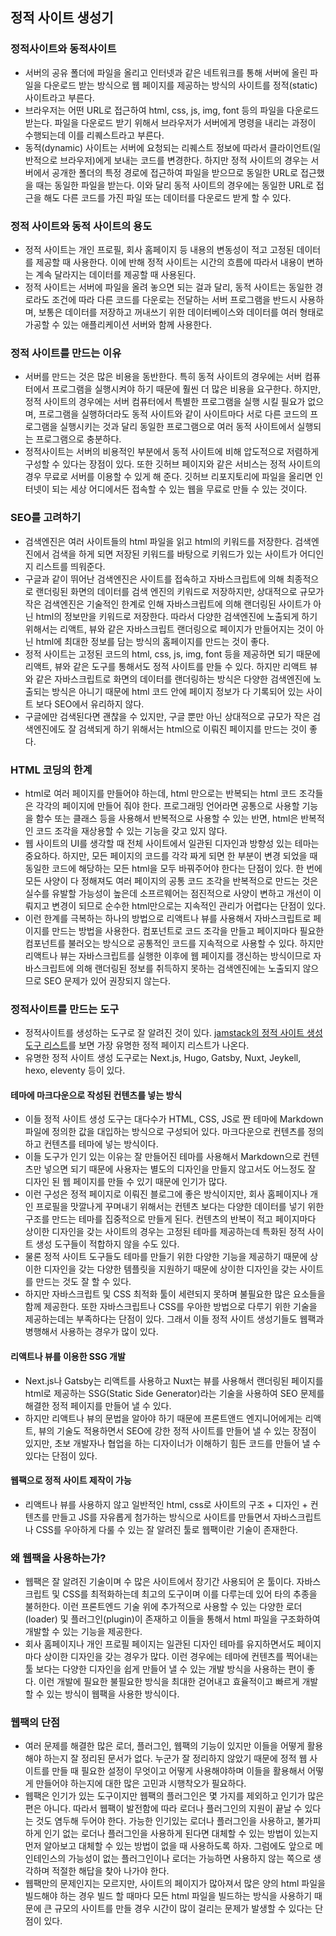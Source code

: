 ## 정적 사이트 생성기

### 정적사이트와 동적사이트

-   서버의 공유 폴더에 파일을 올리고 인터넷과 같은 네트워크를 통해 서버에 올린 파일을 다운로드 받는 방식으로 웹 페이지를 제공하는 방식의 사이트를 정적(static) 사이트라고 부른다.
-   브라우저는 어떤 URL로 접근하여 html, css, js, img, font 등의 파일을 다운로드 받는다. 파일을 다운로드 받기 위해서 브라우저가 서버에게 명령을 내리는 과정이 수행되는데 이를 리퀘스트라고 부른다.
-   동적(dynamic) 사이트는 서버에 요청되는 리퀘스트 정보에 따라서 클라이언트(일반적으로 브라우저)에게 보내는 코드를 변경한다. 하지만 정적 사이트의 경우는 서버에서 공개한 폴더의 특정 경로에 접근하여 파일을 받으므로 동일한 URL로 접근했을 때는 동일한 파일을 받는다. 이와 달리 동적 사이트의 경우에는 동일한 URL로 접근을 해도 다른 코드를 가진 파일 또는 데이터를 다운로드 받게 할 수 있다.

### 정적 사이트와 동적 사이트의 용도

-   정적 사이트는 개인 프로필, 회사 홈페이지 등 내용의 변동성이 적고 고정된 데이터를 제공할 때 사용한다. 이에 반해 정적 사이트는 시간의 흐름에 따라서 내용이 변하는 계속 달라지는 데이터를 제공할 때 사용된다.
-   정적 사이트는 서버에 파일을 올려 놓으면 되는 걸과 달리, 동적 사이트는 동일한 경로라도 조건에 따라 다른 코드를 다운로는 전달하는 서버 프로그램을 반드시 사용하며, 보통은 데이터를 저장하고 꺼내쓰기 위한 데이터베이스와 데이터를 여러 형태로 가공할 수 있는 애플리케이션 서버와 함께 사용한다.

### 정적 사이트를 만드는 이유

-   서버를 만드는 것은 많은 비용을 동반한다. 특히 동적 사이트의 경우에는 서버 컴퓨터에서 프로그램을 실행시켜야 하기 때문에 훨씬 더 많은 비용을 요구한다. 하지만, 정적 사이트의 경우에는 서버 컴퓨터에서 특별한 프로그램을 실행 시킬 필요가 없으며, 프로그램을 실행하더라도 동적 사이트와 같이 사이트마다 서로 다른 코드의 프로그램을 실행시키는 것과 달리 동일한 프로그램으로 여러 동적 사이트에서 실행되는 프로그램으로 충분하다.
-   정적사이트는 서버의 비용적인 부분에서 동적 사이트에 비해 압도적으로 저렴하게 구성할 수 있다는 장점이 있다. 또한 깃허브 페이지와 같은 서비스는 정적 사이트의 경우 무료로 서버를 이용할 수 있게 해 준다. 깃허브 리포지토리에 파일을 올리면 인터넷이 되는 세상 어디에서든 접속할 수 있는 웹을 무료로 만들 수 있는 것이다.

### SEO를 고려하기

-   검색엔진은 여러 사이트들의 html 파일을 읽고 html의 키워드를 저장한다. 검색엔진에서 검색을 하게 되면 저장된 키워드를 바탕으로 키워드가 있는 사이트가 어디인지 리스트를 띄워준다.
-   구글과 같이 뛰어난 검색엔진은 사이트를 접속하고 자바스크립트에 의해 최종적으로 랜더링된 화면의 데이터를 검색 엔진의 키워드로 저장하지만, 상대적으로 규모가 작은 검색엔진은 기술적인 한계로 인해 자바스크립트에 의해 랜더링된 사이트가 아닌 html의 정보만을 키워드로 저장한다. 따라서 다양한 검색엔진에 노출되게 하기 위해서는 리액트, 뷰와 같은 자바스크립트 랜더링으로 페이지가 만들어지는 것이 아닌 html에 최대한 정보를 담는 방식의 홈페이지를 만드는 것이 좋다.
-   정적 사이트는 고정된 코드의 html, css, js, img, font 등을 제공하면 되기 때문에 리액트, 뷰와 같은 도구를 통해서도 정적 사이트를 만들 수 있다. 하지만 리액트 뷰와 같은 자바스크립트로 화면의 데이터를 랜더링하는 방식은 다양한 검색엔진에 노출되는 방식은 아니기 때문에 html 코드 안에 페이지 정보가 다 기록되어 있는 사이트 보다 SEO에서 유리하지 않다.
-   구글에만 검색된다면 괜찮을 수 있지만, 구글 뿐만 아닌 상대적으로 규모가 작은 검색엔진에도 잘 검색되게 하기 위해서는 html으로 이뤄진 페이지를 만드는 것이 좋다.

### HTML 코딩의 한계

-   html로 여러 페이지를 만들어야 하는데, html 만으로는 반복되는 html 코드 조각들은 각각의 페이지에 만들어 줘야 한다. 프로그래밍 언어라면 공통으로 사용할 기능을 함수 또는 클래스 등을 사용해서 반복적으로 사용할 수 있는 반면, html은 반복적인 코드 조각을 재상용할 수 있는 기능을 갖고 있지 않다.
-   웹 사이트의 UI를 생각할 때 전체 사이트에서 일관된 디자인과 방향성 있는 테마는 중요하다. 하지만, 모든 페이지의 코드를 각각 짜게 되면 한 부분이 변경 되었을 때 동일한 코드에 해당하는 모든 html을 모두 바꿔주어야 한다는 단점이 있다. 한 번에 모든 사양이 다 정해져도 여러 페이지의 공통 코드 조각을 반복적으로 만드는 것은 실수를 유발할 가능성이 높은데 소프르웨어는 점진적으로 사양이 변하고 개선이 이뤄지고 변경이 되므로 순수한 html만으로는 지속적인 관리가 어렵다는 단점이 있다.
-   이런 한계를 극복하는 하나의 방법으로 리액트나 뷰를 사용해서 자바스크립트로 페이지를 만드는 방법을 사용한다. 컴포넌트로 코드 조각을 만들고 페이지마다 필요한 컴포넌트를 불러오는 방식으로 공통적인 코드를 지속적으로 사용할 수 있다. 하지만 리액트나 뷰는 자바스크립트를 실행한 이후에 웹 페이지를 갱신하는 방식이므로 자바스크립트에 의해 랜더링된 정보를 취득하지 못하는 검색엔진에는 노출되지 않으므로 SEO 문제가 있어 권장되지 않는다.

### 정적사이트를 만드는 도구

-   정적사이트를 생성하는 도구로 잘 알려진 것이 있다. [jamstack의 정적 사이트 생성 도구 리스트](https://jamstack.org/generators/)를 보면 가장 유명한 정적 페이지 리스트가 나온다.
-   유명한 정적 사이트 생성 도구로는 Next.js, Hugo, Gatsby, Nuxt, Jeykell, hexo, eleventy 등이 있다.

#### 테마에 마크다운으로 작성된 컨텐츠를 넣는 방식

-   이들 정적 사이트 생성 도구는 대다수가 HTML, CSS, JS로 짠 테마에 Markdown 파일에 정의한 값을 대입하는 방식으로 구성되어 있다. 마크다운으로 컨텐츠를 정의하고 컨텐츠를 테마에 넣는 방식이다.
-   이들 도구가 인기 있는 이유는 잘 만들어진 테마를 사용해서 Markdown으로 컨텐츠만 넣으면 되기 때문에 사용자는 별도의 디자인을 만들지 않고서도 어느정도 잘 디자인 된 웹 페이지를 만들 수 있기 때문에 인기가 많다.
-   이런 구성은 정적 페이지로 이뤄진 블로그에 좋은 방식이지만, 회사 홈페이지나 개인 프로필을 맛깔나게 꾸며내기 위해서는 컨텐츠 보다는 다양한 데이터를 넣기 위한 구조를 만드는 테마를 집중적으로 만들게 된다. 컨텐츠의 반복이 적고 페이지마다 상이한 디자인을 갖는 사이트의 경우는 고정된 테마를 제공하는데 특화된 정적 사이트 생성 도구들이 적합하지 않을 수도 있다.
-   물론 정적 사이트 도구들도 테마를 만들기 위한 다양한 기능을 제공하기 때문에 상이한 디자인을 갖는 다양한 템플릿을 지원하기 때문에 상이한 디자인을 갖는 사이트를 만드는 것도 잘 할 수 있다.
-   하지만 자바스크립트 및 CSS 최적화 툴이 세련되지 못하며 불필요한 많은 요소들을 함께 제공한다. 또한 자바스크립트나 CSS를 우아한 방법으로 다루기 위한 기술을 제공하는데는 부족하다는 단점이 있다. 그래서 이들 정적 사이트 생성기들도 웹팩과 병행해서 사용하는 경우가 많이 있다.

#### 리액트나 뷰를 이용한 SSG 개발

-   Next.js나 Gatsby는 리액트를 사용하고 Nuxt는 뷰를 사용해서 랜더링된 페이지를 html로 제공하는 SSG(Static Side Generator)라는 기술을 사용하여 SEO 문제를 해결한 정적 페이지를 만들어 낼 수 있다.
-   하지만 리액트나 뷰의 문법을 알아야 하기 때문에 프론트앤드 엔지니어에게는 리액트, 뷰의 기술도 적용하면서 SEO에 강한 정적 사이트를 만들어 낼 수 있는 장점이 있지만, 초보 개발자나 협업을 하는 디자이너가 이해하기 힘든 코드를 만들어 낼 수 있다는 단점이 있다.

#### 웹팩으로 정적 사이트 제작이 가능

-   리액트나 뷰를 사용하지 않고 일반적인 html, css로 사이트의 구조 + 디자인 + 컨텐츠를 만들고 JS를 자유롭게 첨가하는 방식으로 사이트를 만들면서 자바스크립트나 CSS를 우아하게 다룰 수 있는 잘 알려진 툴로 웹팩이란 기술이 존재한다.

### 왜 웹팩을 사용하는가?

-   웹팩은 잘 알려진 기술이며 수 많은 사이트에서 장기간 사용되어 온 툴이다. 자바스크립트 및 CSS를 최적화하는데 최고의 도구이며 이를 다루는데 있어 타의 추종을 불허한다. 이런 프론트엔드 기술 위에 추가적으로 사용할 수 있는 다양한 로더(loader) 및 플러그인(plugin)이 존재하고 이들을 통해서 html 파일을 구조화하여 개발할 수 있는 기능을 제공한다.
-   회사 홈페이지나 개인 프로필 페이지는 일관된 디자인 테마를 유지하면서도 페이지마다 상이한 디자인을 갖는 경우가 많다. 이런 경우에는 테마에 컨텐츠를 찍어내는 툴 보다는 다양한 디자인을 쉽게 만들어 낼 수 있는 개발 방식을 사용하는 편이 좋다. 이런 개발에 필요한 불필요한 방식을 최대한 걷어내고 효율적이고 빠르게 개발할 수 있는 방식이 웹팩을 사용한 방식이다.

### 웹팩의 단점

-   여러 문제를 해결한 많은 로더, 플러그인, 웹팩의 기능이 있지만 이들을 어떻게 활용해야 하는지 잘 정리된 문서가 없다. 누군가 잘 정리하지 않았기 때문에 정적 웹 사이트를 만들 때 필요한 설정이 무엇이고 어떻게 사용해야하며 이들을 활용해서 어떻게 만들어야 하는지에 대한 많은 고민과 시행착오가 필요하다.
-   웹팩은 인기가 있는 도구이지만 웹팩의 플러그인은 몇 가지를 제외하고 인기가 많은 편은 아니다. 따라서 웹팩이 발전함에 따라 로더나 플러그인의 지원이 끝날 수 있다는 것도 염두해 두어야 한다. 가능한 인기있는 로더나 플러그인을 사용하고, 불가피하게 인기 없는 로더나 플러그인을 사용하게 된다면 대체할 수 있는 방법이 있는지 먼저 알아보고 대체할 수 있는 방법이 없을 때 사용하도록 하자. 그럼에도 앞으로 메인테인스의 가능성이 없는 플러그인이나 로더는 가능하면 사용하지 않는 쪽으로 생각하며 적절한 해답을 찾아 나가야 한다.
-   웹팩만의 문제인지는 모르지만, 사이트의 페이지가 많아져서 많은 양의 html 파일을 빌드해야 하는 경우 빌드 할 때마다 모든 html 파일을 빌드하는 방식을 사용하기 때문에 큰 규모의 사이트를 만들 경우 시간이 많이 걸리는 문제가 발생할 수 있다는 단점이 있다.
